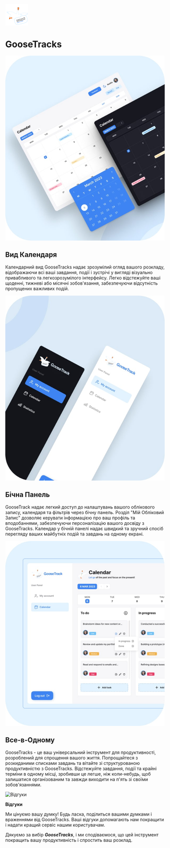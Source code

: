![GooseTracks](./src/images/GOOSE-desktop.png)
# GooseTracks

![Вид Календаря](./src/images/desktop-calendar.jpg)

## Вид Календаря

Календарний вид GooseTracks надає зрозумілий огляд вашого розкладу, відображаючи всі ваші завдання, події і зустрічі у вигляді візуально привабливого та легкозрозумілого інтерфейсу. Легко відстежуйте ваші щоденні, тижневі або місячні зобов'язання, забезпечуючи відсутність пропущених важливих подій.

![Бічна Панель](./src/images/desktop-sidebar.jpg)

## Бічна Панель

GooseTrack надає легкий доступ до налаштувань вашого облікового запису, календаря та фільтрів через бічну панель. Розділ "Мій Обліковий Запис" дозволяє керувати інформацією про ваш профіль та вподобаннями, забезпечуючи персоналізацію вашого досвіду з GooseTracks. Календар у бічній панелі надає швидкий та зручний спосіб перегляду ваших майбутніх подій та завдань на одному екрані.

![Все-в-Одному](./src/images/desktop-all.jpg)

## Все-в-Одному

GooseTracks - це ваш універсальний інструмент для продуктивності, розроблений для спрощення вашого життя. Попрощайтеся з розкиданими списками завдань та вітайте зі структурованою продуктивністю з GooseTracks. Відстежуйте завдання, події та крайні терміни в одному місці, зробивши це легше, ніж коли-небудь, щоб залишатися організованим та завжди виходити на п'ять зі своїми зобов'язаннями.

![Відгуки](./src/images/reviews.png)

**Відгуки**

Ми цінуємо вашу думку! Будь ласка, поділиться вашими думками і враженнями від GooseTracks. Ваші відгуки допомагають нам покращити і надати кращий сервіс нашим користувачам.

Дякуємо за вибір ***GooseTracks***, і ми сподіваємося, що цей інструмент покращить вашу продуктивність і спростить ваш розклад.